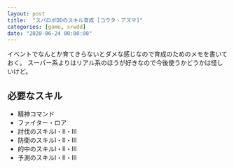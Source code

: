 ```yaml
---
layout: post
title:  "スパロボDDのスキル育成 [コウタ・アズマ]"
categories: [game, srwdd]
date: "2020-06-24 00:00:00"
---
```


イベントでなんとか育てきらないとダメな感じなので育成のためのメモを書いておく。
スーパー系よりはリアル系のほうが好きなので今後使うかどうかは怪しいけど。

## 必要なスキル

- 精神コマンド
- ファイター・ロア
- 討伐のスキルⅠ・Ⅱ・Ⅲ
- 防衛のスキルⅠ・Ⅱ・Ⅲ
- 的中のスキルⅠ・Ⅱ・Ⅲ
- 予測のスキルⅠ・Ⅱ・Ⅲ
